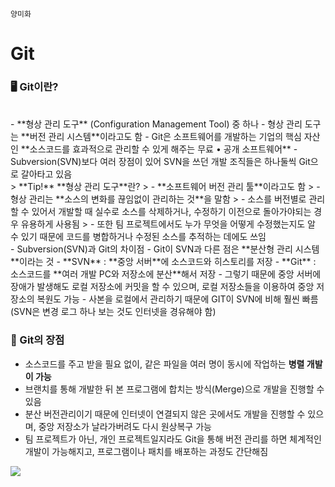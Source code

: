 `양미화`

<h1> Git </h1>

<h3> 🖥 Git이란? </h3>

<br>
- **형상 관리 도구** (Configuration Management Tool) 중 하나
  - 형상 관리 도구는 **버전 관리 시스템**이라고도 함
  - Git은 소프트웨어를 개발하는 기업의 핵심 자산인 **소스코드를 효과적으로 관리할 수 있게 해주는 무료 • 공개 소프트웨어**
  - Subversion(SVN)보다 여러 장점이 있어 SVN을 쓰던 개발 조직들은 하나둘씩 Git으로 갈아타고 있음
  
<br>
> **Tip!** **형상 관리 도구**란?
>   - **소프트웨어 버전 관리 툴**이라고도 함
>   - 형상 관리는 **소스의 변화를 끊임없이 관리하는 것**을 말함
>   - 소스를 버전별로 관리할 수 있어서 개발할 때 실수로 소스를 삭제하거나, 수정하기 이전으로 돌아가야되는 경우 유용하게 사용됨
>   - 또한 팀 프로젝트에서도 누가 무엇을 어떻게 수정했는지도 알 수 있기 때문에 코드를 병합하거나 수정된 소스를 추적하는 데에도 쓰임

<br>
- Subversion(SVN)과 Git의 차이점
  - Git이 SVN과 다른 점은 **분산형 관리 시스템**이라는 것
  - **SVN** : **중앙 서버**에 소스코드와 히스토리를 저장
  - **Git** : 소스코드를 **여러 개발 PC와 저장소에 분산**해서 저장
    - 그렇기 때문에 중앙 서버에 장애가 발생해도 로컬 저장소에 커밋을 할 수 있으며, 로컬 저장소들을 이용하여 중앙 저장소의 복원도 가능
    - 사본을 로컬에서 관리하기 때문에 GIT이 SVN에 비해 훨씬 빠름 (SVN은 변경 로그 하나 보는 것도 인터넷을 경유해야 함)
    

<h3> 🔖 Git의 장점 </h3>

 - 소스코드를 주고 받을 필요 없이, 같은 파일을 여러 명이 동시에 작업하는 **병렬 개발이 가능**
 - 브랜치를 통해 개발한 뒤 본 프로그램에 합치는 방식(Merge)으로 개발을 진행할 수 있음
 - 분산 버전관리이기 때문에 인터넷이 연결되지 않은 곳에서도 개발을 진행할 수 있으며, 중앙 저장소가 날라가버려도 다시 원상복구 가능
 - 팀 프로젝트가 아닌, 개인 프로젝트일지라도 Git을 통해 버전 관리를 하면 체계적인 개발이 가능해지고, 프로그램이나 패치를 배포하는 과정도 간단해짐

![](https://images.velog.io/images/hwaya2828/post/3f70ded2-d7b4-41b0-9251-1d9cf499f609/%EC%8A%A4%ED%81%AC%EB%A6%B0%EC%83%B7%202021-07-23%20%EC%98%A4%ED%9B%84%202.10.39.png)

